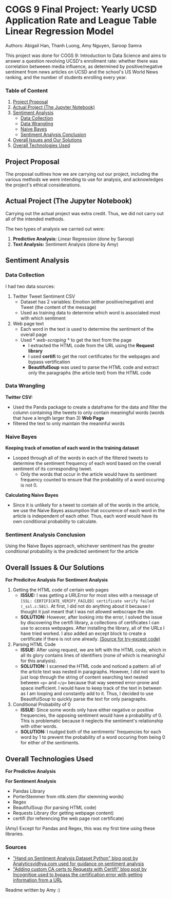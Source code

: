 # COGS 9 Final Project: Yearly UCSD Application Rate and League Table Linear Regression Model
Authors: Abigail Han, Thanh Luong, Amy Nguyen, Saroop Samra

This project was done for COGS 9: Introduction to Data Science and aims to answer a question revolving UCSD's enrollment rate: whether there was correlation betweeen media influence, as determined by positive/negative sentiment from news articles on UCSD and the school's US World News ranking, and the number of students enrolling every year.

### Table of Content
1. [Project Proposal](https://github.com/amuamushu/cogs9_final_project#project-proposal)
2. [Actual Project (The Jupyter Notebook)](https://github.com/amuamushu/cogs9_final_project#actual-project-the-jupyter-notebook)
3. [Sentiment Analysis](https://github.com/amuamushu/cogs9_final_project#sentiment-analysis)
   - [Data Collection](https://github.com/amuamushu/cogs9_final_project#data-collection)
   - [Data Wrangling](https://github.com/amuamushu/cogs9_final_project#data-wrangling)
   - [Naive Bayes](https://github.com/amuamushu/cogs9_final_project#naive-bayes)
   - [Sentiment Analysis Conclusion](https://github.com/amuamushu/cogs9_final_project#sentiment-analysis-conclusion)
4. [Overall Issues and Our Solutions](https://github.com/amuamushu/cogs9_final_project#overall-issues--our-solutions)
5. [Overall Technologies Used](https://github.com/amuamushu/cogs9_final_project#overall-technologies-used)

## Project Proposal
The proposal outlines how we are carrying out our project, including the various methods we were intending to use for analysis, and acknowledges the project's ethical considerations.

## Actual Project (The Jupyter Notebook)
Carrying out the actual project was extra credit. Thus, we did not carry out all of the intended methods.

The two types of analysis we carried out were:
1. **Predictive Analysis:** Linear Regression (done by Saroop)
2. **Text Analysis:** Sentiment Analysis (done by Amy)

## Sentiment Analysis
### Data Collection
I had two data sources:
1. Twitter Tweet Sentiment CSV
   - Dataset has 2 variables: Emotion (either positive/negative) and Tweet (the content of the message)
   - Used as training data to determine which word is associated most with which sentiment
2. Web page text
   - Each word in the text is used to determine the sentiment of the overall page
   - Used * *web-scraping* * to get the text from the page
     - I extracted the HTML code from the URL using the **Request library**
     - I used **certifi** to get the root certificates for the webpages and bypass vertification
     - **BeautifulSoup** was used to parse the HTML code and extract only the paragraphs (the article text) from the HTML code

### Data Wrangling
**Twitter CSV:**
  - Used the Panda package to create a dataframe for the data and filter the column containing ithe tweets to only contain meaningful words (words that have a length larger than 3)
**Web Page**
  - filtered the text to only maintain the meaninful words
  
### Naive Bayes
**Keeping track of emotion of each word in the training dataset**
  - Looped through all of the words in each of the filtered tweets to determine the sentiment frequency of each word based on the overall sentiment of its corresponding tweet. 
    - Only the words that occur in the article would have its sentiment frequency counted to ensure that the probability of a word occuring is not 0.
  
**Calculating Naive Bayes**
  - Since it is unlikely for a tweet to contain all of the words in the article, we use the Naive Bayes assumption that occurence of each word in the article is independent of each other. Thus, each word would have its own conditional probability to calculate.
### Sentiment Analysis Conclusion
Using the Naive Bayes approach, whichever sentiment has the greater conditional probability is the predicted sentiment for the article

## Overall Issues & Our Solutions
**For Predicitve Analysis**
**For Sentiment Analysis**
1. Getting the HTML code of certain web pages
   - **ISSUE:** I was getting a URLError for most sites with a message of `[SSL: CERTIFICATE_VERIFY_FAILED] certificate verify failed (_ssl.c:581)`. At first, I did not do anything about it because I thought it just meant that I was not allowed webscrape the site.
   - **SOLUTION:** However, after looking into the error, I solved the issue by discovering the certifi library, a collections of certificates I can use to access webpages. After installing the library, all of the URLs I have tried worked. I also added an except block to create a certificate if there is not one already. [(Source for try-except code)](ttps://incognitjoe.github.io/adding-certs-to-requests.html)
2. Parsing HTML Code
   - **ISSUE:** After using request, we are left with the HTML code, which in all its glory contains lines of identifiers (none of which is meaningful for this analysis).
   - **SOLUTION:** I scanned the HTML code and noticed a pattern: all of the article text was nested in paragraphs. However, I did not want to just loop through the string of content searching text nested between `<p>` and `</p>` because that way seemed error-prone and space inefficient. I would have to keep track of the text in between as I am looping and constantly add to it. Thus, I decided to use BeautifulSoup to quickly parse the text for only paragraphs.
3. Conditional Probability of 0
   - **ISSUE:** Since some words only have either negative or positive frequencies, the opposing sentiment would have a probability of 0. This is problematic because it neglects the sentiment's relationship with other words.
   - **SOLUTION:** I nudged both of the sentiments' frequencies for each word by 1 to prevent the probability of a word occuring from being 0 for either of the sentiments. 

## Overall Technologies Used
**For Predictive Analysis**

**For Sentiment Analysis**
  - Pandas Library
  - PorterStemmer from nltk.stem (for stemming words)
  - Regex
  - BeautifulSoup (for parsing HTML code)
  - Requests Library (for getting webpage content)
  - certifi (for referencing the web page root certificate)
  
(Amy) Except for Pandas and Regex, this was my first time using these libraries.

### Sources
  - ["Hand on Sentiment Analysis Dataset Python" blog post by Analyticsvidhya.com used for guidance on sentiment analysis](https://www.analyticsvidhya.com/blog/2018/07/hands-on-sentiment-analysis-dataset-python/)
  - ["Adding custom CA certs to Requests with Certifi" blog post by Incognitjoe used to bypass the certification error with getting information from a URL](https://incognitjoe.github.io/adding-certs-to-requests.html)


Readme written by Amy :)
